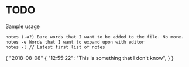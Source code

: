 # TODO

Sample usage

```
notes (-a?) Bare words that I want to be added to the file. No more.
notes -e Words that I want to expand upon with editor
notes -l // Latest first list of notes
```



{
    "2018-08-08" {
        "12:55:22": "This is something that I don't know",
    }
}

